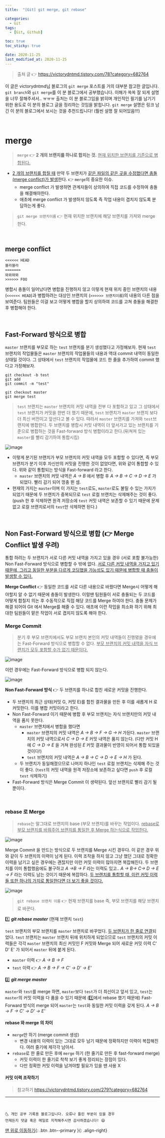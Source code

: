 ```yaml
---
title:  "[Git] git merge, git rebase" 

categories:
  - Git
tags:
  - [Git, Github]

toc: true
toc_sticky: true

date: 2020-11-25
last_modified_at: 2020-11-25
---
```


> 출처 글 👉 <https://victorydntmd.tistory.com/78?category=682764>

이 글은 victorydntmd님 블로그의 `git merge` 포스트를 거의 대부분 참고한 글입니다. `git branch`와 `git merge`를 이 분 블로그에서 공부했습니다. 이해가 쏙쏙 잘 되게 설명을 너무 잘해주셔서.. ㅠㅠㅠ 출처는 이 분 블로그임을 밝히며 개인적인 필기를 남기기 위한 용도로 이 분의 블로그 글을 정리하는 것임을 밝힙니다. `git merge` 설명은 링크 남긴 이 분의 블로그에서 보시는 것을 추천드립니다! (훨씬 설명 잘 되어있음!!!)

<br>

# merge

> `merge` 👉 **2 개의 브랜치를 하나로 합치는 것.** <u>현재 위치한 브랜치를 기준으로 병합된다.</u>

- <u>2 개의 브랜치를 합칠 때</u> 만약 두 브랜치가 <u>같은 파일의 같은 곳을 수정했다면 충돌(merge conflict)가 발생</u>한다. 👉 `merge`의 중요한 이슈.
  - merge conflict 가 발생하면 관계자들이 상의하여 직접 코드를 수정하여 충돌을 해결해야한다.
  - 애초에 merge conflict 가 발생하지 않도록 즉 작업 내용이 겹치지 않도록 분담하는게 좋다.

> `git merge 브랜치이름` 👉 현재 위치한 브랜치에 해당 브랜치를 가져와 merge 한다.

<br>

## merge conflict

```
<<<<<< HEAD
블라블라
=======
뫄뫄뫄뫄
>>>>>> FOO
```

병합시 충돌이 일어났다면 병합을 진행하지 않고 이렇게 현재 위치 중인 브랜치의 내용 (`<<<<<< HEAD`)과 병합하려는 대상인 브랜치의 (`>>>>>> 브랜치이름`)의 내용의 다른 점을 보여준다. 팀원들은 이걸 보고 어떻게 병합을 할지 상의하여 코드를 고쳐 충돌을 해결한 후 병합해야 한다.


<br>

## Fast-Forward 방식으로 병합

`master` 브랜치를 부모로 하는 `test` 브랜치를 분기 생성했다고 가정해보자. 현재 `test` 브랜치의 작업물들은 `master` 브랜치의 작업물들의 내용과 역대 commit 내역이 동일한 상태일 것이다. 그 상태에서 `test` 브랜치의 작업물에 코드 한 줄을 추가하여 commit 했다고 가정해보자. 

```
git checkout -b test
git add
git commit -m "test"

git checkout master
git merge test
```

> `test` 브랜치는 `master` 브랜치의 커밋 내역을 전부 다 포함하고 있고 그 상태에서 `test` 브랜치가 커밋을 한번 더 했기 때문에, `test` 브랜치가 `master` 브랜치 보다 더 최신 버전이고 앞선다고 볼 수 있다. 따라서 `master` 브랜치를 가져와 `test`브랜치에 병합한다. 두 브랜치를 병합시 커밋 내역이 더 앞서가고 있는 브랜치를 기준으로 병합하는 것을 Fast-forward 방식 병합이라고 한다.(뒤쳐져 있는 `master`를 빨리 감기하여 통합시킴)

![image](https://user-images.githubusercontent.com/42318591/100306682-449ca700-2fe7-11eb-91da-3ad2cff50389.png)

- 이렇게 분기된 브랜치가 부모 브랜치의 커밋 내역을 모두 포함할 수 있다면, 즉 부모 브랜치가 분기 이후 자신만의 커밋을 진행한 것이 없었다면, 위와 같이 통합할 수 있다. 위와 같이 통합되는 방식을 Fast-forward 라고 한다.
  - `master` 브랜치의 커밋 내역은 *A -> B* 에서 병합 후 *A -> B -> C -> D -> E* 가 되었다. 빨리 감기 되어 껑충 뛴 셈. 
- 현재의 가지는 `master`이며 이 가지는 `test`로도, `master`로도 불릴 수 있는 가지가 되었기 때문에 두 브랜치가 중복되므로 `test` 로컬 브랜치는 삭제해주는 것이 좋다. (push 한 후 삭제하면 원격 저장소에 `test` 커밋 내역은 보존할 수 있기 때문에 문제 없고 로컬 브랜치로서의 `test`만 삭제하면 된다.)


<br>

## Non Fast-Forward 방식으로 병합 (👉 Merge Conflict 발생 우려)

통합 하려는 두 브랜치가 서로 다른 커밋 내역을 가지고 있을 경우 (서로 포함 불가능한) Non Fast-Forward 방식으로 병합할 수 밖에 없다. <u>서로 다른 커밋 내역을 가지고 있기 때문에, 그리고 동일한 부분을 다르게 코딩했을 가능성도 있기 때문에 병합할 때 충돌이 발생할 수 있다.</u>

**Merge Conflict** 👉 동일한 코드를 서로 다른 내용으로 바꿨다면 Merge시 어떻게 해야할지 알 수 없기 때문에 충돌이 발생한다. 이럴땐 팀원들이 서로 충돌되는 두 코드를 어떻게 합칠지 의논 후 수동적으로 직접 해당 코드를 Merge 하여야 한다. 충돌 문제가 해결 되어야 Git 에서 Merge를 해줄 수 있다. 애초에 이런 작업을 최소화 하기 위해 최대한 팀원들이 맡은 작업이 서로 겹치지 않도록 해야 한다.

### Merge Commit

> 분기 후 부모 브랜치에서도 부모 브랜치 본인의 커밋 내역들이 진행됐을 경우에는 Fast-Forward 방식으로 병합할 수 없다. <u>부모 브랜치의 커밋 내역을 자식 브랜치가 모두 포함할 수가 없기 때문이다.</u>

![image](https://user-images.githubusercontent.com/42318591/100307294-d0fb9980-2fe8-11eb-975a-c7297888703d.png)

이런 경우에는 Fast-Forward 방식으로 병합 되지 않는다. 

![image](https://user-images.githubusercontent.com/42318591/100307301-d5c04d80-2fe8-11eb-8ebf-8c27a0c6bc21.png)

**Non Fast-Forward 방식** 👉 두 브랜치를 하나로 합친 새로운 커밋을 진행한다. 

- 두 브랜치의 최근 상태(커밋 G, 커밋 E)를 합친 결과물을 만든 후 이를 새롭게 H 로 커밋한다. 이를 병합 커밋이라고 한다.
- Non Fast-Forward 이기 때문에 병합 후 부모 브랜치는 자식 브랜치만의 커밋 내역을 품지 못한다. 
  - `master` 브랜치에서 병합을 했다면 
    - `master` 브랜치의 커밋 내역은 *A -> B -> F -> G -> H* 가된다. `master` 브랜치의 커밋 내역으로서 *C -> D -> E* 커밋 내역은 품지 않는다. (다만 커밋 H 에 *C -> D -> E* 을 거쳐 완성된 *E* 커밋 결과물이 반영이 되어서 통합 되있을 것이다!)
    - `test` 브랜치의 커밋 내역은 *A -> B -> C -> D -> E -> H* 가 된다.
  - 두 브랜치가 동일해졌으므로 나머지 하나인 `test` 로컬 브랜치는 삭제해 주는 것이 좋다. (`test`의 커밋 내역을 원격 저장소에 보존하고 싶다면 `push` 후 로컬 `test` 삭제하기)
- Fast-Forward 방식은 Merge Commit 이 생략된다. 앞선 브랜치로 빨리 감기 될 뿐이다.

<br>

### rebase 로 Merge

> `rebase`는 말그대로 브랜치의 base (부모 브랜치)를 바꾸는 작업이다. <u>rebase로 부모 브랜치를 바꿔주어 브랜치를 통일한 후 Merge 하는식으로 작업한다.</u>

![image](https://user-images.githubusercontent.com/42318591/100315291-c39bda80-2ffb-11eb-905e-79e1df673658.png)

Merge Commit 을 만드는 방식으로 두 브랜치를 Merge 시킨 경우다. 이 같은 경우 위와 같이 두 브랜치의 이력이 남게 된다. 이력 조작을 하지 않고 그냥 했던 그대로 정확한 이력을 남기고 싶은 경우에는 괜찮지만 이런 커밋 이력이 많아지면 복잡해진다. 두 브랜치를 이미 통합했음에도 불구하고 *A ->B -> F* 라는 이력도 있고.. *A -> B-> C-> D -> E -> F* 라는 이력도 남는 것이기 때문에 복잡하다. <u>두 브랜치를 통합할 때, 이런 커밋 이력들 또한 하나의 가지로 통일한다면 더 보기 좋을 것이다.</u>

![image](https://user-images.githubusercontent.com/42318591/100316152-47a29200-2ffd-11eb-9b2e-4ae7a80d2eb2.png)

> `git rebase 브랜치 이름` 👉 현재 브랜치를 base 즉, 부모 브랜치를 해당 브랜치로 바꾼다. 

1️⃣ ***git rebase master*** (현재 브랜치 `test`)

`test` 브랜치의 부모 브랜치를 `master` 브랜치로 바꾸었다. <u>두 브랜치가 한 줄로 연결</u>되었다. `test` 브랜치는 `master` 브랜치 뒤에 위치하게 되었으므로 `test` 브랜치의 커밋 이력들은 각각 `master` 브랜치의 최신 커밋인 F 커밋와 Merge 되어 새로운 커밋 이력 C' D' E' 가 되어서 `master` 뒤에 붙게 된다. 

- `master` 이력 👉 *A -> B -> F*
- `test` 이력 👉 *A -> B -> F -> C' -> D' -> E'*

2️⃣ ***git merge master*** 

`master`와 `test`를 merge 하면, `master`보다 `test`가 더 최신이고 앞서 있고, `test`는 `master`의 커밋 이력을 다 품을 수 있기 때문에 (1️⃣에서 rebase 했기 때문에) Fast-Forward 방식의 merge 되어 `master`는 `test`와 동일한 커밋 이력을 갖게 된다. *A -> B -> F -> C' -> D' -> E'*

#### rebase 와 merge 의 차이

- `merge`만 하기 (merge commit 생성)
  - 변경 내용의 이력이 있는 그대로 모두 남기 때문에 정확하지만 이력이 복잡해진다. 여러 줄기에 제각각 남아서.
- `rebase`로 한 줄로 만든 후에 `merge` 하기 (한 줄기로 만든 후 fast-forward merge)
  - 커밋 이력이 한 줄기로 착착 보기 좋게 정리되는 장점이 있다.
  - 다만 정확한 커밋 이력을 남겨야할 필요가 있을 땐 사용 X 


#### 커밋 이력 조작하기

> 참고하기 <https://victorydntmd.tistory.com/279?category=682764>



***
<br>

    🌜 개인 공부 기록용 블로그입니다. 오류나 틀린 부분이 있을 경우 
    언제든지 댓글 혹은 메일로 지적해주시면 감사하겠습니다! 😄

[맨 위로 이동하기](#){: .btn .btn--primary }{: .align-right}